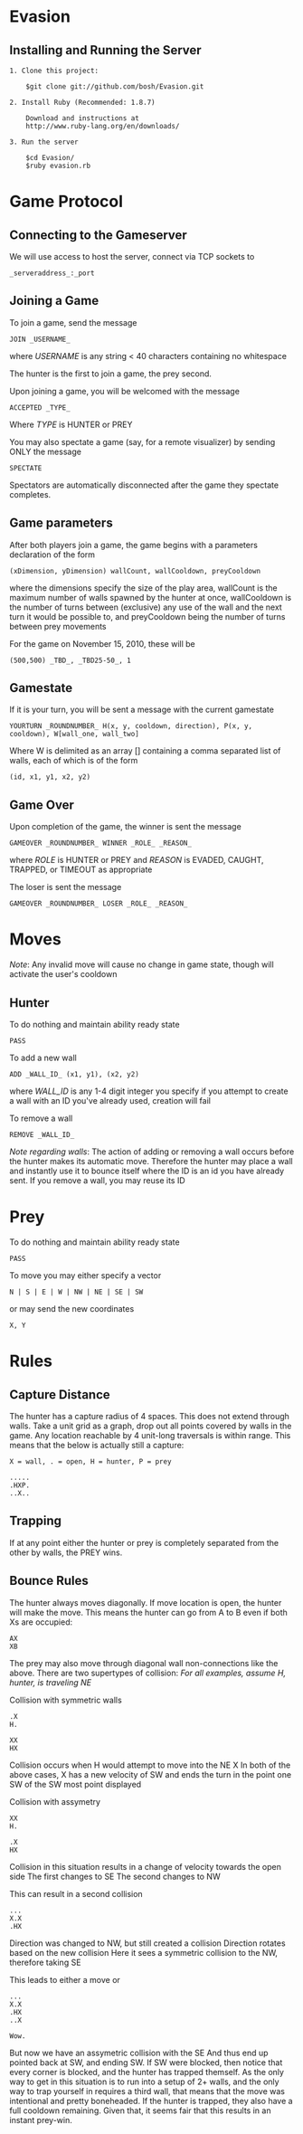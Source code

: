 Evasion
===

Installing and Running the Server
---

    1. Clone this project:

        $git clone git://github.com/bosh/Evasion.git

    2. Install Ruby (Recommended: 1.8.7)

        Download and instructions at
        http://www.ruby-lang.org/en/downloads/

    3. Run the server

        $cd Evasion/
        $ruby evasion.rb

Game Protocol
===

Connecting to the Gameserver
---
We will use access to host the server, connect via TCP sockets to

	_serveraddress_:_port

Joining a Game
---
To join a game, send the message

	JOIN _USERNAME_
where _USERNAME_ is any string < 40 characters containing no whitespace

The hunter is the first to join a game, the prey second.

Upon joining a game, you will be welcomed with the message

	ACCEPTED _TYPE_
Where _TYPE_ is HUNTER or PREY

You may also spectate a game (say, for a remote visualizer) by sending ONLY the message

	SPECTATE
Spectators are automatically disconnected after the game they spectate completes.

Game parameters
---
After both players join a game, the game begins with a parameters declaration of the form

	(xDimension, yDimension) wallCount, wallCooldown, preyCooldown
where the dimensions specify the size of the play area, wallCount is the maximum number of walls spawned by the hunter at once, wallCooldown is the number of turns between (exclusive) any use of the wall and the next turn it would be possible to, and preyCooldown being the number of turns between prey movements

For the game on November 15, 2010, these will be

	(500,500) _TBD_, _TBD25-50_, 1

Gamestate
---
If it is your turn, you will be sent a message with the current gamestate

	YOURTURN _ROUNDNUMBER_ H(x, y, cooldown, direction), P(x, y, cooldown), W[wall_one, wall_two]

Where W is delimited as an array [] containing a comma separated list of walls, each of which is of the form

	(id, x1, y1, x2, y2)

Game Over
---
Upon completion of the game, the winner is sent the message

	GAMEOVER _ROUNDNUMBER_ WINNER _ROLE_ _REASON_
where _ROLE_ is HUNTER or PREY and _REASON_ is EVADED, CAUGHT, TRAPPED, or TIMEOUT as appropriate

The loser is sent the message

	GAMEOVER _ROUNDNUMBER_ LOSER _ROLE_ _REASON_

Moves
===
*Note*: Any invalid move will cause no change in game state, though will activate the user's cooldown

Hunter
---
To do nothing and maintain ability ready state

	PASS
To add a new wall

	ADD _WALL_ID_ (x1, y1), (x2, y2)
where _WALL_ID_ is any 1-4 digit integer you specify
if you attempt to create a wall with an ID you've already used, creation will fail

To remove a wall

	REMOVE _WALL_ID_
*Note regarding walls*: The action of adding or removing a wall occurs before the hunter makes its automatic move. Therefore the hunter may place a wall and instantly use it to bounce itself
where the ID is an id you have already sent. If you remove a wall, you may reuse its ID

Prey
===
To do nothing and maintain ability ready state

	PASS
To move you may either specify a vector

	N | S | E | W | NW | NE | SE | SW
or may send the new coordinates

	X, Y

Rules
===

Capture Distance
---
The hunter has a capture radius of 4 spaces. This does not extend through walls.
Take a unit grid as a graph, drop out all points covered by walls in the game. Any location reachable by 4 unit-long traversals is within range. This means that the below is actually still a capture:

	X = wall, . = open, H = hunter, P = prey

	.....
	.HXP.
	..X..

Trapping
---
If at any point either the hunter or prey is completely separated from the other by walls, the PREY wins.

Bounce Rules
---

The hunter always moves diagonally. If move location is open, the hunter will make the move. This means the hunter can go from A to B even if both Xs are occupied:

	AX
	XB
The prey may also move through diagonal wall non-connections like the above.
There are two supertypes of collision:
*For all examples, assume H, hunter, is traveling NE*

Collision with symmetric walls

	.X
	H.

	XX
	HX

Collision occurs when H would attempt to move into the NE X
In both of the above cases, X has a new velocity of SW and ends the turn in the point one SW of the SW most point displayed

Collision with assymetry

	XX
	H.

	.X
	HX
Collision in this situation results in a change of velocity towards the open side
	The first changes to SE
	The second changes to NW

This can result in a second collision

	...	
	X.X
	.HX
			
Direction was changed to NW, but still created a collision
Direction rotates based on the new collision
Here it sees a symmetric collision to the NW, therefore taking SE

This leads to either a move or

	...
	X.X
	.HX
	..X
				
	Wow.
But now we have an assymetric collision with the SE
And thus end up pointed back at SW, and ending SW.
If SW were blocked, then notice that every corner is blocked, and the hunter has trapped themself. As the only way to get in this situation is to run into a setup of 2+ walls, and the only way to trap yourself in requires a third wall, that means that the move was intentional and pretty boneheaded. If the hunter is trapped, they also have a full cooldown remaining. Given that, it seems fair that this results in an instant prey-win.
